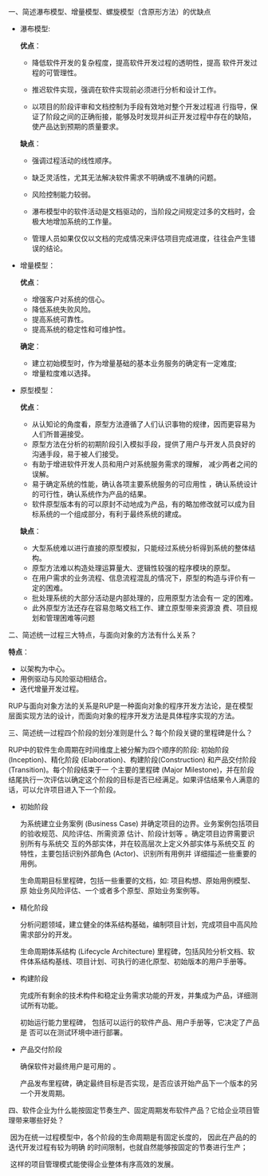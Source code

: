 一、简述瀑布模型、增量模型、螺旋模型（含原形方法）的优缺点

- 瀑布模型:

  **优点**：

  - 降低软件开发的复杂程度，提高软件开发过程的透明性，提高 软件开发过程的可管理性。

  - 推迟软件实现，强调在软件实现前必须进行分析和设计工作。

  - 以项目的阶段评审和文档控制为手段有效地对整个开发过程进 行指导，保证了阶段之间的正确衔接，能够及时发现并纠正开发过程中存在的缺陷，使产品达到预期的质量要求。

  **缺点**：

  - 强调过程活动的线性顺序。 

  - 缺乏灵活性，尤其无法解决软件需求不明确或不准确的问题。 

  - 风险控制能力较弱。 

  - 瀑布模型中的软件活动是文档驱动的，当阶段之间规定过多的文档时，会极大地增加系统的工作量。

  - 管理人员如果仅仅以文档的完成情况来评估项目完成进度，往往会产生错误的结论。 

- 增量模型：

  **优点**：

  - 增强客户对系统的信心。
  - 降低系统失败风险。
  - 提高系统可靠性。
  - 提高系统的稳定性和可维护性。

  **确定**：

  - 建立初始模型时，作为增量基础的基本业务服务的确定有一定难度; 
  - 增量粒度难以选择。 

- 原型模型：

  **优点**：

  - 从认知论的角度看，原型方法遵循了人们认识事物的规律，因而更容易为人们所普遍接受。
  - 原型方法在分析的初期阶段引入模拟手段，提供了用户与开发人员良好的沟通手段，易于被人们接受。
  - 有助于增进软件开发人员和用户对系统服务需求的理解， 减少两者之间的误解。 
  - 易于确定系统的性能，确认各项主要系统服务的可应用性 ，确认系统设计的可行性，确认系统作为产品的结果。 
  - 软件原型版本有的可以原封不动地成为产品，有的略加修改就可以成为目标系统的一个组成部分，有利于最终系统的建成。

  **缺点**：

  - 大型系统难以进行直接的原型模拟，只能经过系统分析得到系统的整体结构。 
  - 原型方法难以构造处理运算量大、逻辑性较强的程序模块的原型。 
  - 在用户需求的业务流程、信息流程混乱的情况下，原型的构造与评价有一定的困难。 
  - 批处理系统的大部分活动是内部处理的，应用原型方法会有一 定的困难。 
  - 此外原型方法还存在容易忽略文档工作、建立原型带来资源浪 费、项目规划和管理困难等问题 

二、简述统一过程三大特点，与面向对象的方法有什么关系？

**特点**：

- 以架构为中心。
- 用例驱动与风险驱动相结合。
- 迭代增量开发过程。

RUP与面向对象方法的关系是RUP是一种面向对象的程序开发方法论，是在模型层面实现方法的设计，而面向对象的程序开发方法是具体程序实现的方法。

三、简述统一过程四个阶段的划分准则是什么？每个阶段关键的里程碑是什么？

RUP中的软件生命周期在时间维度上被分解为四个顺序的阶段: 初始阶段 (Inception)、精化阶段 (Elaboration)、构建阶段(Construction) 和产品交付阶段 (Transition)。每个阶段结束于一
个主要的里程碑 (Major Milestone)，并在阶段结尾执行一次评估以确定这个阶段的目标是否已经满足。如果评估结果令人满意的话，可以允许项目进入下一个阶段。

- 初始阶段

  为系统建立业务案例 (Business Case) 并确定项目的边界。业务案例包括项目的验收规范、风险评估、所需资源 估计、阶段计划等 。确定项目边界需要识别所有与系统交 互的外部实体，并在较高层次上定义外部实体与系统交互 的特性，主要包括识别外部角色 (Actor)、识别所有用例并 详细描述一些重要的用例。

  生命周期目标里程碑，包括一些重要的文档，如: 项目构想、原始用例模型、原 始业务风险评估、一个或者多个原型、原始业务案例等。

- 精化阶段

  分析问题领域，建立健全的体系结构基础，编制项目计划，完成项目中高风险需求部分的开发。

  生命周期体系结构 (Lifecycle Architecture) 里程碑，包括风险分析文档、软件体系结构基线、项目计划、可执行的进化原型、初始版本的用户手册等。

- 构建阶段

  完成所有剩余的技术构件和稳定业务需求功能的开发，并集成为产品，详细测试所有功能。

  初始运行能力里程碑， 包括可以运行的软件产品、用户手册等，它决定了产品是 否可以在测试环境中进行部署。

- 产品交付阶段

  确保软件对最终用户是可用的 。

  产品发布里程碑，确定最终目标是否实现，是否应该开始产品下一个版本的另一个开发周期。

四、软件企业为什么能按固定节奏生产、固定周期发布软件产品？它给企业项目管理带来哪些好处？

​	因为在统一过程模型中，各个阶段的生命周期是有固定长度的， 因此在产品的的迭代开发过程有较为明确	的时间限制，也就自然能够按固定的节奏进行生产；

​	这样的项目管理模式能使得企业整体有序高效的发展。